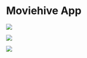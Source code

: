 # Moviehive App

![](https://github.com/zeynepgg/Homeworks/blob/master/MoviehiveApp-FinalProject/Simulator%20Screen%20Recording%20-%20iPod%20touch%20(7th%20generation)%20-%202022-05-04%20at%2023.19.06.gif)

![](https://github.com/zeynepgg/Homeworks/blob/master/MoviehiveApp-FinalProject/Simulator%20Screen%20Recording%20-%20iPod%20touch%20(7th%20generation)%20-%202022-05-04%20at%2023.19.49.gif)

![](https://github.com/zeynepgg/Homeworks/blob/master/MoviehiveApp-FinalProject/Simulator%20Screen%20Recording%20-%20iPod%20touch%20(7th%20generation)%20-%202022-05-04%20at%2023.20.37.gif)
